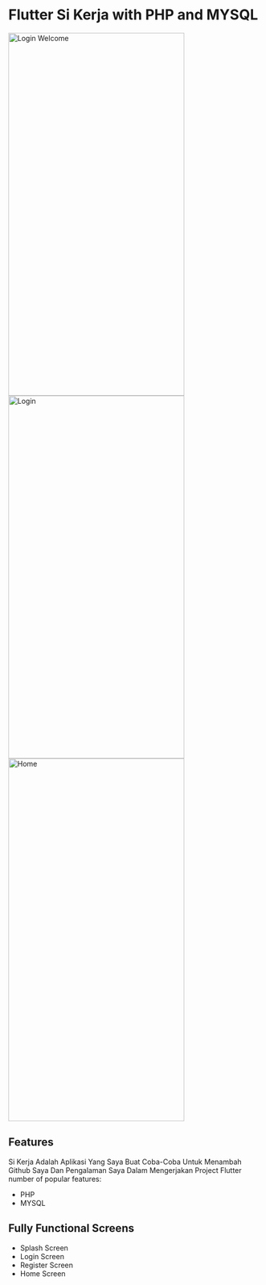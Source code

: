 # Flutter Si Kerja with PHP and MYSQL

<img src="![1-removebg-preview](https://github.com/sudrajat48/Si_kerja/assets/61102981/4074823f-2770-4654-8e4b-4e0cc0ecd30b)
" alt="Login Welcome" width="350" height="720" /></a>
<img src="![2-removebg-preview](https://github.com/sudrajat48/Si_kerja/assets/61102981/a6264add-4b91-4135-9857-675fa1022d17)" alt="Login" width="350" height="720" /></a>
<img src="![3-removebg-preview](https://github.com/sudrajat48/Si_kerja/assets/61102981/bb47b0f4-4668-482a-b9d1-765f5097de11)" alt="Home" width="350" height="720" /></a>

## Features

Si Kerja Adalah Aplikasi Yang Saya Buat Coba-Coba Untuk Menambah Github Saya Dan Pengalaman Saya Dalam Mengerjakan Project Flutter
number of popular features:

- PHP
- MYSQL

## Fully Functional Screens

- Splash Screen
- Login Screen
- Register Screen
- Home Screen
